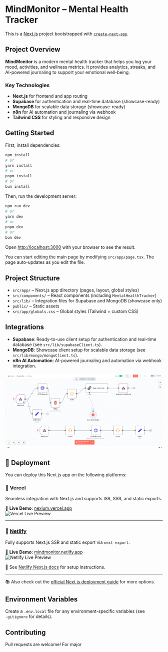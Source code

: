 # MindMonitor – Mental Health Tracker

This is a [Next.js](https://nextjs.org) project bootstrapped with [`create-next-app`](https://nextjs.org/docs/app/api-reference/cli/create-next-app).

## Project Overview

**MindMonitor** is a modern mental health tracker that helps you log your mood, activities, and wellness metrics. It provides analytics, streaks, and AI-powered journaling to support your emotional well-being.

### Key Technologies

- **Next.js** for frontend and app routing
- **Supabase** for authentication and real-time database (showcase-ready)
- **MongoDB** for scalable data storage (showcase-ready)
- **n8n** for AI automation and journaling via webhook
- **Tailwind CSS** for styling and responsive design

## Getting Started

First, install dependencies:

```bash
npm install
# or
yarn install
# or
pnpm install
# or
bun install
```

Then, run the development server:

```bash
npm run dev
# or
yarn dev
# or
pnpm dev
# or
bun dev
```

Open [http://localhost:3000](http://localhost:3000) with your browser to see the result.

You can start editing the main page by modifying `src/app/page.tsx`. The page auto-updates as you edit the file.

## Project Structure

- `src/app/` – Next.js app directory (pages, layout, global styles)
- `src/components/` – React components (including `MentalHealthTracker`)
- `src/lib/` – Integration files for Supabase and MongoDB (showcase only)
- `public/` – Static assets
- `src/app/globals.css` – Global styles (Tailwind + custom CSS)

## Integrations

- **Supabase**: Ready-to-use client setup for authentication and real-time database (see `src/lib/supabaseClient.ts`).
- **MongoDB**: Showcase client setup for scalable data storage (see `src/lib/mongo/mongoClient.ts`).
- **n8n AI Automation**: AI-powered journaling and automation via webhook integration.

 ![n8n Workflow Diagram](./public/n8nworkflow.png)


## 🚀 Deployment

You can deploy this Next.js app on the following platforms:

### 🔹 [Vercel](https://vercel.com/new?utm_medium=default-template&filter=next.js&utm_source=create-next-app&utm_campaign=create-next-app-readme)
Seamless integration with Next.js and supports ISR, SSR, and static exports.

🔗 **Live Demo**: [nexium.vercel.app](https://nexium-ubaid-ahmed-grand-project-gpq51a8zp.vercel.app/)  
![Vercel Live Preview](https://nexium-ubaid-ahmed-grand-project-gpq51a8zp.vercel.app/)

---

### 🔹 [Netlify](https://www.netlify.com/)
Fully supports Next.js SSR and static export via `next export`.

🔗 **Live Demo**: [mindmonitor.netlify.app](https://mindmonitor.netlify.app/)  
![Netlify Live Preview](https://mindmonitor.netlify.app/)

📘 See [Netlify Next.js docs](https://docs.netlify.com/frameworks/nextjs/overview/) for setup instructions.

---

📚 Also check out the [official Next.js deployment guide](https://nextjs.org/docs/app/building-your-application/deploying) for more options.

## Environment Variables

Create a `.env.local` file for any environment-specific variables (see `.gitignore` for details).

## Contributing

Pull requests are welcome! For major
